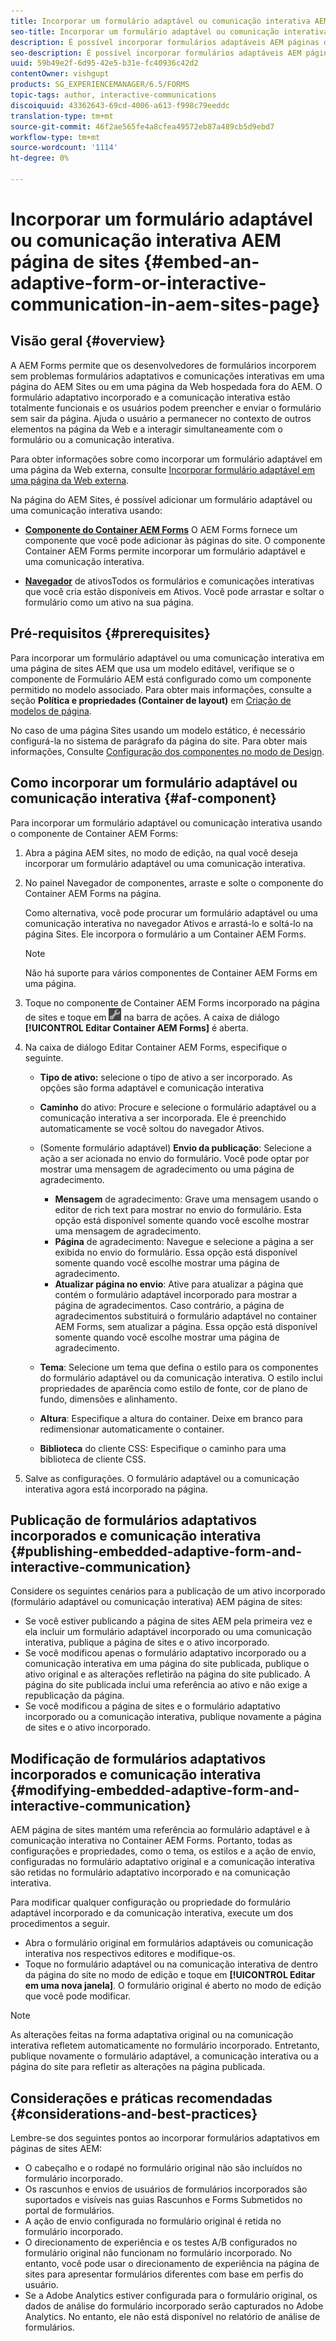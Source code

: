 ```yaml
---
title: Incorporar um formulário adaptável ou comunicação interativa AEM página de sites
seo-title: Incorporar um formulário adaptável ou comunicação interativa AEM página de sites
description: É possível incorporar formulários adaptáveis AEM páginas de sites. Os usuários podem preencher e enviar formulários sem sair das páginas do site.
seo-description: É possível incorporar formulários adaptáveis AEM páginas de sites. Os usuários podem preencher e enviar formulários sem sair das páginas do site.
uuid: 59b49e2f-6d95-42e5-b31e-fc40936c42d2
contentOwner: vishgupt
products: SG_EXPERIENCEMANAGER/6.5/FORMS
topic-tags: author, interactive-communications
discoiquuid: 43362643-69cd-4006-a613-f998c79eeddc
translation-type: tm+mt
source-git-commit: 46f2ae565fe4a8cfea49572eb87a489cb5d9ebd7
workflow-type: tm+mt
source-wordcount: '1114'
ht-degree: 0%

---
```



# Incorporar um formulário adaptável ou comunicação interativa AEM página de sites {#embed-an-adaptive-form-or-interactive-communication-in-aem-sites-page}

## Visão geral {#overview}

A AEM Forms permite que os desenvolvedores de formulários incorporem sem problemas formulários adaptativos e comunicações interativas em uma página do AEM Sites ou em uma página da Web hospedada fora do AEM. O formulário adaptativo incorporado e a comunicação interativa estão totalmente funcionais e os usuários podem preencher e enviar o formulário sem sair da página. Ajuda o usuário a permanecer no contexto de outros elementos na página da Web e a interagir simultaneamente com o formulário ou a comunicação interativa.

Para obter informações sobre como incorporar um formulário adaptável em uma página da Web externa, consulte [Incorporar formulário adaptável em uma página da Web externa](/help/forms/using/embed-adaptive-form-external-web-page.md).

Na página do AEM Sites, é possível adicionar um formulário adaptável ou uma comunicação interativa usando:

* **[Componente do Container AEM Forms](/help/forms/using/embed-adaptive-form-aem-sites.md#af-component)**
O AEM Forms fornece um componente que você pode adicionar às páginas do site. O componente Container AEM Forms permite incorporar um formulário adaptável e uma comunicação interativa.

* **[Navegador](/help/forms/using/embed-adaptive-form-aem-sites.md#asset-browser)**
de ativosTodos os formulários e comunicações interativas que você cria estão disponíveis em Ativos. Você pode arrastar e soltar o formulário como um ativo na sua página.

## Pré-requisitos {#prerequisites}

Para incorporar um formulário adaptável ou uma comunicação interativa em uma página de sites AEM que usa um modelo editável, verifique se o componente de Formulário AEM está configurado como um componente permitido no modelo associado. Para obter mais informações, consulte a seção **Política e propriedades (Container de layout)** em [Criação de modelos de página](/help/sites-authoring/templates.md).

No caso de uma página Sites usando um modelo estático, é necessário configurá-la no sistema de parágrafo da página do site. Para obter mais informações, Consulte [Configuração dos componentes no modo de Design](/help/sites-authoring/default-components-designmode.md).

## Como incorporar um formulário adaptável ou comunicação interativa {#af-component}

Para incorporar um formulário adaptável ou comunicação interativa usando o componente de Container AEM Forms:

1. Abra a página AEM sites, no modo de edição, na qual você deseja incorporar um formulário adaptável ou uma comunicação interativa.
1. No painel Navegador de componentes, arraste e solte o componente do Container AEM Forms na página.

   Como alternativa, você pode procurar um formulário adaptável ou uma comunicação interativa no navegador Ativos e arrastá-lo e soltá-lo na página Sites. Ele incorpora o formulário a um Container AEM Forms.

   >[!NOTE]
   >
   >Não há suporte para vários componentes de Container AEM Forms em uma página.

1. Toque no componente de Container AEM Forms incorporado na página de sites e toque em ![settings_icon](assets/settings_icon.png) na barra de ações. A caixa de diálogo **[!UICONTROL Editar Container AEM Forms]** é aberta.
1. Na caixa de diálogo Editar Container AEM Forms, especifique o seguinte.

   * **Tipo de ativo:** selecione o tipo de ativo a ser incorporado. As opções são forma adaptável e comunicação interativa
   * **Caminho** do ativo: Procure e selecione o formulário adaptável ou a comunicação interativa a ser incorporada. Ele é preenchido automaticamente se você soltou do navegador Ativos.
   * (Somente formulário adaptável) **Envio da publicação**: Selecione a ação a ser acionada no envio do formulário. Você pode optar por mostrar uma mensagem de agradecimento ou uma página de agradecimento.

      * **Mensagem** de agradecimento: Grave uma mensagem usando o editor de rich text para mostrar no envio do formulário. Esta opção está disponível somente quando você escolhe mostrar uma mensagem de agradecimento.
      * **Página** de agradecimento: Navegue e selecione a página a ser exibida no envio do formulário. Essa opção está disponível somente quando você escolhe mostrar uma página de agradecimento.
      * **Atualizar página no envio**: Ative para atualizar a página que contém o formulário adaptável incorporado para mostrar a página de agradecimentos. Caso contrário, a página de agradecimentos substituirá o formulário adaptável no container AEM Forms, sem atualizar a página. Essa opção está disponível somente quando você escolhe mostrar uma página de agradecimento.
   * **Tema**: Selecione um tema que defina o estilo para os componentes do formulário adaptável ou da comunicação interativa. O estilo inclui propriedades de aparência como estilo de fonte, cor de plano de fundo, dimensões e alinhamento.
   * **Altura**: Especifique a altura do container. Deixe em branco para redimensionar automaticamente o container.
   * **Biblioteca** do cliente CSS: Especifique o caminho para uma biblioteca de cliente CSS.


1. Salve as configurações. O formulário adaptável ou a comunicação interativa agora está incorporado na página.

## Publicação de formulários adaptativos incorporados e comunicação interativa {#publishing-embedded-adaptive-form-and-interactive-communication}

Considere os seguintes cenários para a publicação de um ativo incorporado (formulário adaptável ou comunicação interativa) AEM página de sites:

* Se você estiver publicando a página de sites AEM pela primeira vez e ela incluir um formulário adaptável incorporado ou uma comunicação interativa, publique a página de sites e o ativo incorporado.
* Se você modificou apenas o formulário adaptativo incorporado ou a comunicação interativa em uma página do site publicada, publique o ativo original e as alterações refletirão na página do site publicado. A página do site publicada inclui uma referência ao ativo e não exige a republicação da página.
* Se você modificou a página de sites e o formulário adaptativo incorporado ou a comunicação interativa, publique novamente a página de sites e o ativo incorporado.

## Modificação de formulários adaptativos incorporados e comunicação interativa {#modifying-embedded-adaptive-form-and-interactive-communication}

AEM página de sites mantém uma referência ao formulário adaptável e à comunicação interativa no Container AEM Forms. Portanto, todas as configurações e propriedades, como o tema, os estilos e a ação de envio, configuradas no formulário adaptativo original e a comunicação interativa são retidas no formulário adaptativo incorporado e na comunicação interativa.

Para modificar qualquer configuração ou propriedade do formulário adaptável incorporado e da comunicação interativa, execute um dos procedimentos a seguir.

* Abra o formulário original em formulários adaptáveis ou comunicação interativa nos respectivos editores e modifique-os.
* Toque no formulário adaptável ou na comunicação interativa de dentro da página do site no modo de edição e toque em **[!UICONTROL Editar em uma nova janela]**. O formulário original é aberto no modo de edição que você pode modificar.

>[!NOTE]
>
>As alterações feitas na forma adaptativa original ou na comunicação interativa refletem automaticamente no formulário incorporado. Entretanto, publique novamente o formulário adaptável, a comunicação interativa ou a página do site para refletir as alterações na página publicada.

## Considerações e práticas recomendadas {#considerations-and-best-practices}

Lembre-se dos seguintes pontos ao incorporar formulários adaptativos em páginas de sites AEM:

* O cabeçalho e o rodapé no formulário original não são incluídos no formulário incorporado.
* Os rascunhos e envios de usuários de formulários incorporados são suportados e visíveis nas guias Rascunhos e Forms Submetidos no portal de formulários.
* A ação de envio configurada no formulário original é retida no formulário incorporado.
* O direcionamento de experiência e os testes A/B configurados no formulário original não funcionam no formulário incorporado. No entanto, você pode usar o direcionamento de experiência na página de sites para apresentar formulários diferentes com base em perfis do usuário.
* Se a Adobe Analytics estiver configurada para o formulário original, os dados de análise do formulário incorporado serão capturados no Adobe Analytics. No entanto, ele não está disponível no relatório de análise de formulários.

